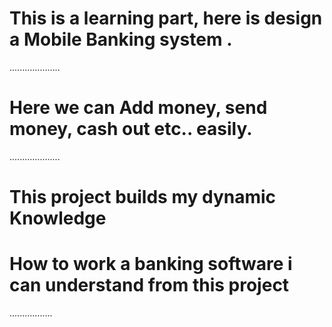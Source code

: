 # This is a learning part, here is design a Mobile Banking system .
....................
# Here we can Add money, send money, cash out etc.. easily.
....................

# This project builds my dynamic Knowledge 
# How to work a banking software i can understand from this project 
.................
